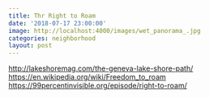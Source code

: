 ```yaml
---
title: Thr Right to Roam
date: '2018-07-17 23:00:00'
image: http://localhost:4000/images/wet_panorama_.jpg
categories: neighborhood
layout: post
---
```


http://lakeshoremag.com/the-geneva-lake-shore-path/
https://en.wikipedia.org/wiki/Freedom_to_roam
https://99percentinvisible.org/episode/right-to-roam/